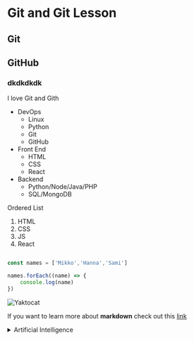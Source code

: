 # Git and Git Lesson 

## Git

## GitHub
### dkdkdkdk

I love Git and Gith
- DevOps
  - Linux
  - Python
  - Git
  - GitHub
- Front End
  - HTML
  - CSS
  - React
- Backend
  - Python/Node/Java/PHP
  - SQL/MongoDB

Ordered List  
1. HTML
2. CSS
3. JS
4. React
   
```js

const names = ['Mikko','Hanna','Sami']

names.forEach((name) => {
    console.log(name)
})

```
![Yaktocat](https://octodex.github.com/images/yaktocat.png)

If you want to learn more about **markdown** check out this [link](https://guides.github.com/features/mastering-markdown/)

<details>
<summary>Artificial Intelligence</summary>
<ul>
 <li> 

 <a href="">addd</a>
 
 </li>
</ul>
</details>


